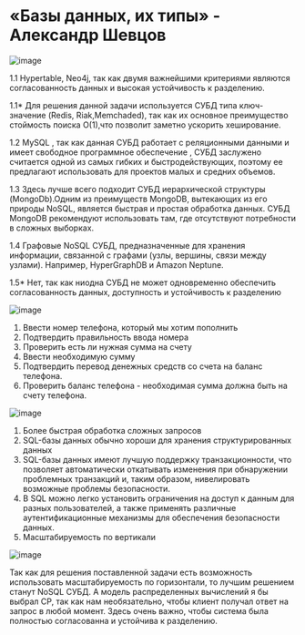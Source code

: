# «Базы данных, их типы» - Александр Шевцов
![image](https://github.com/aztecprod/Database/assets/25949605/1336fe0a-66d1-40d7-99b0-e69590d8a0f7)

1.1	Hypertable, Neo4j, так как двумя важнейшими критериями являются согласованность данных и высокая устойчивость к разделению.

1.1* Для решения данной задачи используется СУБД типа ключ-значение (Redis, Riak,Memchaded), так как их основное преимущество стоймость поиска О(1),что позволит заметно ускорить хеширование.

1.2 MySQL , так как данная СУБД работает с реляционными данными и имеет свободное программное обеспечение , СУБД заслужено считается одной из самых гибких и быстродействующих, поэтому ее предлагают использовать для проектов малых и средних объемов.

1.3 Здесь лучше всего подходит СУБД иерархической структуры (MongoDb).Одним из преимуществ MongoDB, вытекающих из его природы NoSQL, является быстрая и простая обработка данных. СУБД MongoDB рекомендуют использовать там, где отсутствуют потребности в сложных выборках.

1.4 Графовые NoSQL СУБД, предназначенные для хранения информации, связанной с графами (узлы, вершины, связи между узлами). Например, HyperGraphDB и Amazon Neptune.

1.5* Нет, так как ниодна СУБД не может одновременно обеспечить согласованность данных, доступность и устойчивость к разделению

![image](https://github.com/aztecprod/Database/assets/25949605/ef59dd42-80cf-4e19-b54e-4fcd81734a1f)
1) Ввести номер телефона, который мы хотим пополнить 
2) Подтвердить правильность ввода номера
3) Проверить есть ли нужная сумма на счету
4) Ввести необходимую сумму 
5) Подтвердить перевод денежных средств со счета на баланс телефона.
6) Проверить баланс телефона - необходимая сумма должна быть на счету телефона.

![image](https://github.com/aztecprod/Database/assets/25949605/c5683abc-f4d5-46e0-bc98-9ffa0c49ea09)
1) Более быстрая обработка сложных запросов
2)  SQL-базы данных обычно хороши для хранения структурированных данных
3) SQL-базы данных имеют лучшую поддержку транзакционности, что позволяет автоматически откатывать изменения при обнаружении проблемных транзакций и, таким образом, нивелировать возможные проблемы безопасности.
4) В SQL можно легко установить ограничения на доступ к данным для разных пользователей, а также применять различные аутентификационные механизмы для обеспечения безопасности данных.
5) Масштабируемость по вертикали

![image](https://github.com/aztecprod/Database/assets/25949605/38d545ba-dfa7-4f88-9a83-e159566d56eb)

Так как для решения поставленной задачи есть возможность использовать масштабируемость по горизонтали, то лучшим решением станут NoSQL СУБД. А модель распределенных вычислений я бы выбрал CP, так как нам необязательно, чтобы клиент получал ответ на запрос в любой момент. Здесь очень важно, чтобы система была полностью согласованна и устойчива к разделению.
